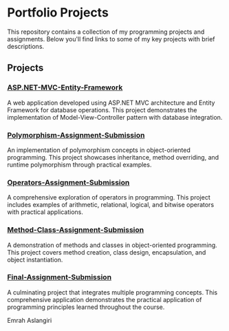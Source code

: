 # Portfolio Projects

This repository contains a collection of my programming projects and assignments. Below you'll find links to some of my key projects with brief descriptions.

## Projects

### [ASP.NET-MVC-Entity-Framework](https://github.com/emrahaslangiri11/ASP.NET-MVC-Entity-Framework-Assignment-Part-4)
A web application developed using ASP.NET MVC architecture and Entity Framework for database operations. This project demonstrates the implementation of Model-View-Controller pattern with database integration.

### [Polymorphism-Assignment-Submission](https://github.com/emrahaslangiri11/Polymorphism-Assignment-Submission)
An implementation of polymorphism concepts in object-oriented programming. This project showcases inheritance, method overriding, and runtime polymorphism through practical examples.

### [Operators-Assignment-Submission](https://github.com/emrahaslangiri11/Operators-Assignment-Submission)
A comprehensive exploration of operators in programming. This project includes examples of arithmetic, relational, logical, and bitwise operators with practical applications.

### [Method-Class-Assignment-Submission](https://github.com/emrahaslangiri11/Method-Class-Assignment-Submission)
A demonstration of methods and classes in object-oriented programming. This project covers method creation, class design, encapsulation, and object instantiation.

### [Final-Assignment-Submission](https://github.com/emrahaslangiri11/Final-Assignment-Submission)
A culminating project that integrates multiple programming concepts. This comprehensive application demonstrates the practical application of programming principles learned throughout the course.


Emrah Aslangiri